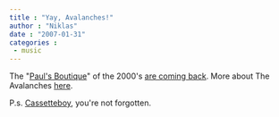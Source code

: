```yaml
---
title : "Yay, Avalanches!"
author : "Niklas"
date : "2007-01-31"
categories : 
 - music
---
```


The "[Paul's Boutique](http://en.wikipedia.org/wiki/Paul%27s_Boutique)" of the 2000's [are coming back](http://suicidegirls.com/news/music/20128). More about The Avalanches [here](http://en.wikipedia.org/wiki/The_Avalanches).

P.s. [Cassetteboy](http://en.wikipedia.org/wiki/Cassetteboy), you're not forgotten.
